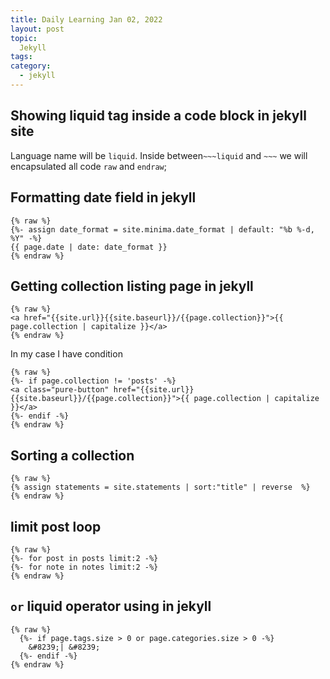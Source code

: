 ```yaml
---
title: Daily Learning Jan 02, 2022
layout: post
topic:
  Jekyll
tags:
category:
  - jekyll
---
```


## Showing liquid tag inside a code block in jekyll site 
Language name will be `liquid`.  Inside between`~~~liquid`  and `~~~` we will encapsulated all code 
`raw` and `endraw`;


## Formatting date field in jekyll

~~~liquid 
{% raw %}  
{%- assign date_format = site.minima.date_format | default: "%b %-d, %Y" -%}
{{ page.date | date: date_format }}
{% endraw %}
~~~


## Getting collection listing page in jekyll

~~~liquid
{% raw %}
<a href="{{site.url}}{{site.baseurl}}/{{page.collection}}">{{ page.collection | capitalize }}</a>
{% endraw %}
~~~
In my case I have condition 

~~~liquid
{% raw %}
{%- if page.collection != 'posts' -%}
<a class="pure-button" href="{{site.url}}{{site.baseurl}}/{{page.collection}}">{{ page.collection | capitalize }}</a>
{%- endif -%}
{% endraw %}
~~~

## Sorting a collection 

~~~liquid
{% raw %}
{% assign statements = site.statements | sort:"title" | reverse  %}
{% endraw %}
~~~

## limit post loop

~~~liquid
{% raw %}
{%- for post in posts limit:2 -%}
{%- for note in notes limit:2 -%}
{% endraw %}
~~~

## `or` liquid operator using in jekyll

~~~liquid
{% raw %}
  {%- if page.tags.size > 0 or page.categories.size > 0 -%}
    &#8239;| &#8239; 
  {%- endif -%}
{% endraw %}
~~~




